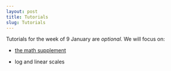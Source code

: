```yaml
---
layout: post
title: Tutorials
slug: Tutorials
---
```


Tutorials for the week of 9 January are _optional_. We will focus on:

* [the math supplement](/materials/math.handouts.pdf)

* log and linear scales
